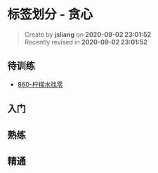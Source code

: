 标签划分 - 贪心
===

> Create by **jsliang** on **2020-09-02 23:01:52**  
> Recently revised in **2020-09-02 23:01:52**

## 待训练

* [860-柠檬水找零](https://leetcode-cn.com/problems/lemonade-change/)

## 入门

## 熟练

## 精通